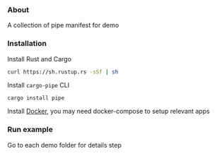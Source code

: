 ### About
A collection of pipe manifest for demo
### Installation
Install Rust and Cargo
```sh
curl https://sh.rustup.rs -sSf | sh
```
Install `cargo-pipe` CLI
```
cargo install pipe
```
Install [Docker](https://docs.docker.com/engine/install/), you may need docker-compose to setup relevant apps
### Run example
Go to each demo folder for details step
